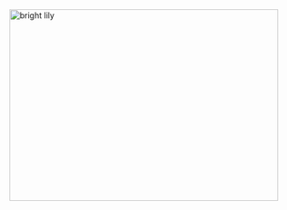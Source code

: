 <img width="473" height="337" alt="bright lily" src="https://github.com/user-attachments/assets/9d14c70b-5090-4113-ad35-d0cac2edd399" />
